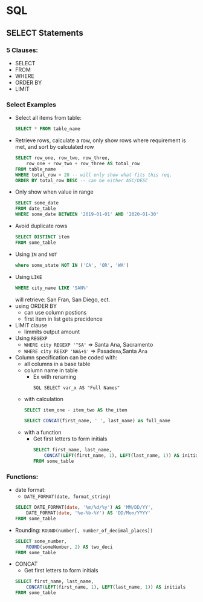 # SQL

## SELECT Statements
### 5 Clauses:
* SELECT
* FROM
* WHERE
* ORDER BY
* LIMIT

### Select Examples
* Select all items from table:
    ```SQL
    SELECT * FROM table_name
    ```
* Retrieve rows, calculate a row, only show rows where requirement is met, and sort by calculated row
    ```SQL
    SELECT row_one, row_two, row_three,
        row_one + row_two + row_three AS total_row
    FROM table_name
    WHERE total_row > 20 -- will only show what fits this req.
    ORDER BY total_row DESC -- can be either ASC/DESC
    ```
* Only show when value in range
    ```SQL
    SELECT some_date
    FROM date_table
    WHERE some_date BETWEEN '2019-01-01' AND '2020-01-30'
    ```
* Avoid duplicate rows
    ```SQL
    SELECT DISTINCT item
    FROM some_table
    ```
* Using `IN` and `NOT`
    ```SQL
    where some_state NOT IN ('CA', 'OR', 'WA')
    ```
* Using `LIKE`
    ```SQL
    WHERE city_name LIKE 'SAN%'
    ```
    will retrieve: San Fran, San Diego, ect.
* using ORDER BY
    * can use column postions
    * first item in list gets precidence
* LIMIT clause
    * limmits output amount
* Using `REGEXP`
    * `WHERE city REGEXP '^SA'` => Santa Ana, Sacramento
    * `WHERE city REEXP 'NA&+$'` => Pasade`na`,Santa A`na` 
* Column specification can be coded with:
    * all columns in a base table
    * column name in table
        * Ex with renaming
            ```
            SQL SELECT var_x AS "Full Names"
            ```
    * with calculation
        ```SQL
        SELECT item_one - item_two AS the_item
        ```
        ```SQL
        SELECT CONCAT(first_name, ' ', last_name) as full_name
        ```
    * with a function
        * Get first letters to form initials
            ```SQL
            SELECT first_name, last_name,
                CONCAT(LEFT(first_name, 1), LEFT(last_name, 1)) AS initials
            FROM some_table
            ```
### Functions:
* date format:
    * `DATE_FORMAT(date, format_string)`
    ```SQL
    SELECT DATE_FORMAT(date, '%m/%d/%y') AS 'MM/DD/YY',
        DATE_FORMAT(date, '%e-%b-%Y') AS 'DD/Mon/YYYY'
    FROM some_table
    ```
* Rounding: `ROUND(number[, number_of_decimal_places])`
    ```SQL
    SELECT some_number,
        ROUND(someNumber, 2) AS two_deci
    FROM some_table
    ```
* CONCAT
    * Get first letters to form initials
    ```SQL
    SELECT first_name, last_name,
        CONCAT(LEFT(first_name, 1), LEFT(last_name, 1)) AS initials
    FROM some_table
    ```